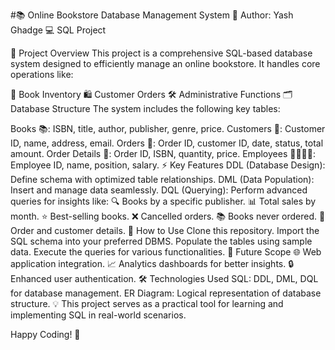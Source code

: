 #📚 Online Bookstore Database Management System
👤 Author: Yash Ghadge
💻 SQL Project

🌟 Project Overview
This project is a comprehensive SQL-based database system designed to efficiently manage an online bookstore. It handles core operations like:

📖 Book Inventory
🛍️ Customer Orders
🛠️ Administrative Functions
🗂️ Database Structure
The system includes the following key tables:

Books 📚: ISBN, title, author, publisher, genre, price.
Customers 👥: Customer ID, name, address, email.
Orders 🛒: Order ID, customer ID, date, status, total amount.
Order Details 📝: Order ID, ISBN, quantity, price.
Employees 👩‍💼👨‍💼: Employee ID, name, position, salary.
⚡ Key Features
DDL (Database Design): Define schema with optimized table relationships.
DML (Data Population): Insert and manage data seamlessly.
DQL (Querying): Perform advanced queries for insights like:
🔍 Books by a specific publisher.
📊 Total sales by month.
⭐ Best-selling books.
❌ Cancelled orders.
📚 Books never ordered.
🧾 Order and customer details.
🚀 How to Use
Clone this repository.
Import the SQL schema into your preferred DBMS.
Populate the tables using sample data.
Execute the queries for various functionalities.
🔮 Future Scope
🌐 Web application integration.
📈 Analytics dashboards for better insights.
🔒 Enhanced user authentication.
🛠️ Technologies Used
SQL: DDL, DML, DQL for database management.
ER Diagram: Logical representation of database structure.
💡 This project serves as a practical tool for learning and implementing SQL in real-world scenarios.

Happy Coding! 🚀
